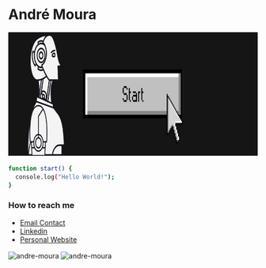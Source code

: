 # André Moura

<p align="center"><img src="https://raw.githubusercontent.com/andre-moura/andre-moura/main/banner.png" width="100%" height="250"/> </p>

```bash
function start() {
  console.log("Hello World!");
}
```


<h3 align="left">How to reach me</h3> 

- <a href="andre.silva@sptech.school" target="_blank">Email Contact</a>
- <a href="https://www.linkedin.com/in/andr%C3%A9-moura-815a9a1a7/" target="_blank">Linkedin</a>
- <a href="https://andre-moura.github.io/andre-moura-website/" target="_blank">Personal Website</a>

<img align="center" src="https://github-readme-stats.vercel.app/api?username=andre-moura&show_icons=true&locale=en&theme=dracula" alt="andre-moura" style="width:49%;"/> <img align="center" src="https://github-readme-streak-stats.herokuapp.com/?user=andre-moura&theme=dracula" alt="andre-moura" style="width:49%;"/>
